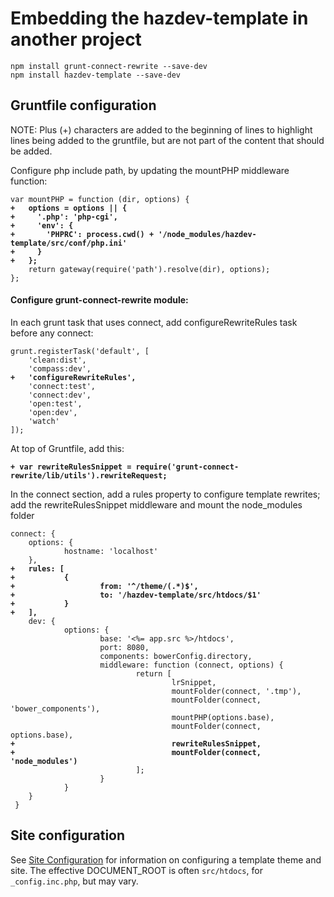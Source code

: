 Embedding the hazdev-template in another project
================================================


<pre><code>npm install grunt-connect-rewrite --save-dev
npm install hazdev-template --save-dev</code></pre>


## Gruntfile configuration

NOTE: Plus (+) characters are added to the beginning of lines to highlight lines being added to the gruntfile, but are not part of the content that should be added.

Configure php include path, by updating the mountPHP middleware function:

<pre><code>var mountPHP = function (dir, options) {<strong>
+	options = options || {
+	  '.php': 'php-cgi',
+	  'env': {
+	    'PHPRC': process.cwd() + '/node_modules/hazdev-template/src/conf/php.ini'
+	  }
+	};</strong>
	return gateway(require('path').resolve(dir), options);
};
</code></pre>

#### Configure grunt-connect-rewrite module:

In each grunt task that uses connect, add configureRewriteRules task before any connect:

<pre><code>grunt.registerTask('default', [
    'clean:dist',
    'compass:dev',<strong>
+   'configureRewriteRules',</strong>
    'connect:test',
    'connect:dev',
    'open:test',
    'open:dev',
    'watch'
]);
</code></pre>

At top of Gruntfile, add this:

<pre><code><strong>+ var rewriteRulesSnippet = require('grunt-connect-rewrite/lib/utils').rewriteRequest;</strong>
</code></pre>


In the connect section, add a rules property to configure template rewrites; add the rewriteRulesSnippet middleware and mount the node_modules folder

<pre><code>connect: {
    options: {
            hostname: 'localhost'
    },<strong>
+   rules: [
+           {
+                   from: '^/theme/(.*)$',
+                   to: '/hazdev-template/src/htdocs/$1'
+           }
+   ],</strong>
    dev: {
            options: {
                    base: '<%= app.src %>/htdocs',
                    port: 8080,
                    components: bowerConfig.directory,
                    middleware: function (connect, options) {
                            return [
                                    lrSnippet,
                                    mountFolder(connect, '.tmp'),
                                    mountFolder(connect, 'bower_components'),
                                    mountPHP(options.base),
                                    mountFolder(connect, options.base),<strong>
+                                   rewriteRulesSnippet,
+                                   mountFolder(connect, 'node_modules')</strong>
                            ];
                    }
            }
    }
 }
</code></pre>


## Site configuration

See [Site Configuration](siteConfiguration.md) for information on configuring a template theme and site.  The effective DOCUMENT_ROOT is often `src/htdocs`, for `_config.inc.php`, but may vary.

